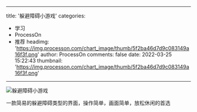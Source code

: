 
---
title: '躲避障碍小游戏'
categories: 
 - 学习
 - ProcessOn
 - 推荐
headimg: 'https://img.processon.com/chart_image/thumb/5f2ba46d7d9c083149a16f3f.png'
author: ProcessOn
comments: false
date: 2022-03-25 15:22:43
thumbnail: 'https://img.processon.com/chart_image/thumb/5f2ba46d7d9c083149a16f3f.png'
---

<div>   
<img class="thumb" alt="躲避障碍小游戏" src="https://img.processon.com/chart_image/thumb/5f2ba46d7d9c083149a16f3f.png" referrerpolicy="no-referrer">
<p>一款简易的躲避障碍类型的界面，操作简单，画面简单，放松休闲的首选</p>  
</div>
            